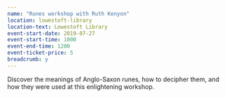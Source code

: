```yaml
---
name: "Runes workshop with Ruth Kenyon"
location: lowestoft-library
location-text: Lowestoft Library
event-start-date: 2019-07-27
event-start-time: 1000
event-end-time: 1200
event-ticket-price: 5
breadcrumb: y
---
```


Discover the meanings of Anglo-Saxon runes, how to decipher them, and how they were used at this enlightening workshop.
